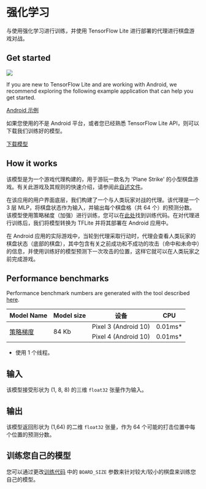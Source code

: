 # 强化学习

与使用强化学习进行训练，并使用 TensorFlow Lite 进行部署的代理进行棋盘游戏对战。

## Get started

<img src="images/screenshot.gif" class="attempt-right" style="max-width: 300px">

If you are new to TensorFlow Lite and are working with Android, we recommend exploring the following example application that can help you get started.

<a class="button button-primary" href="https://github.com/tensorflow/examples/tree/master/lite/examples/reinforcement_learning/android">Android 示例</a>

如果您使用的不是 Android 平台，或者您已经熟悉 TensorFlow Lite API，则可以下载我们训练好的模型。

<a class="button button-primary" href="https://github.com/tensorflow/examples/blob/master/lite/examples/reinforcement_learning/android/app/src/main/assets/planestrike_tf.tflite">下载模型</a>

## How it works

该模型是为一个游戏代理构建的，用于游玩一款名为 'Plane Strike' 的小型棋盘游戏。有关此游戏及其规则的快速介绍，请参阅此[自述文件](https://github.com/tensorflow/examples/tree/master/lite/examples/reinforcement_learning/android)。

在该应用的用户界面底层，我们构建了一个与人类玩家对战的代理。该代理是一个 3 层 MLP，将棋盘状态作为输入，并输出每个棋盘格（共 64 个）的预测分数。该模型使用策略梯度（加强）进行训练，您可以在[此处](https://github.com/tensorflow/examples/blob/master/lite/examples/reinforcement_learning/ml)找到训练代码。在对代理进行训练后，我们将模型转换为 TFLite 并将其部署在 Android 应用中。

在 Android 应用的实际游戏中，当轮到代理采取行动时，代理会查看人类玩家的棋盘状态（底部的棋盘），其中包含有关之前成功和不成功的攻击（命中和未命中）的信息，并使用训练好的模型预测下一次攻击的位置，这样它就可以在人类玩家之前完成游戏。

## Performance benchmarks

Performance benchmark numbers are generated with the tool described [here](https://www.tensorflow.org/lite/performance/benchmarks).

<table>
  <thead>
    <tr>
      <th>Model Name</th>
      <th>Model size </th>
      <th>设备</th>
      <th>CPU</th>
    </tr>
  </thead>
  <tr>
    <td rowspan="2">       <a href="https://github.com/tensorflow/examples/blob/master/lite/examples/reinforcement_learning/android/app/src/main/assets/planestrike.tflite">策略梯度</a>
</td>
    <td rowspan="2">       84 Kb</td>
    <td>Pixel 3 (Android 10) </td>
    <td>0.01ms*</td>
  </tr>
   <tr>
     <td>Pixel 4 (Android 10) </td>
    <td>0.01ms*</td>
  </tr>
</table>

* 使用 1 个线程。

## 输入

该模型接受形状为 (1, 8, 8) 的三维 `float32` 张量作为输入。

## 输出

该模型返回形状为 (1,64) 的二维 `float32` 张量，作为 64 个可能的打击位置中每个位置的预测分数。

## 训练您自己的模型

您可以通过更改[训练代码](https://github.com/tensorflow/examples/blob/master/lite/examples/reinforcement_learning/ml) 中的 `BOARD_SIZE` 参数来针对较大/较小的棋盘来训练您自己的模型。
